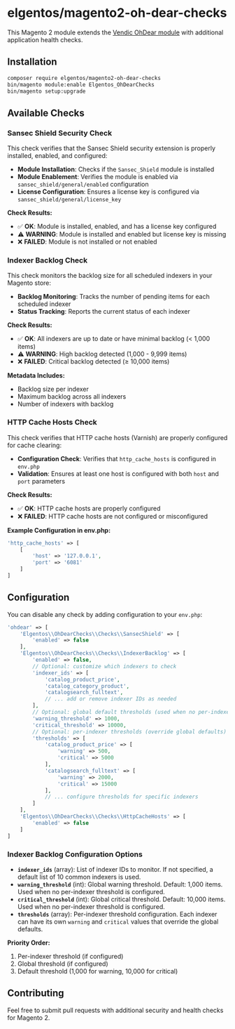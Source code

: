 # elgentos/magento2-oh-dear-checks

This Magento 2 module extends the [Vendic OhDear module](https://github.com/vendic/magento2-oh-dear) with additional application health checks.

## Installation

```bash
composer require elgentos/magento2-oh-dear-checks
bin/magento module:enable Elgentos_OhDearChecks
bin/magento setup:upgrade
```

## Available Checks

### Sansec Shield Security Check

This check verifies that the Sansec Shield security extension is properly installed, enabled, and configured:

- **Module Installation**: Checks if the `Sansec_Shield` module is installed
- **Module Enablement**: Verifies the module is enabled via `sansec_shield/general/enabled` configuration
- **License Configuration**: Ensures a license key is configured via `sansec_shield/general/license_key`

**Check Results:**
- ✅ **OK**: Module is installed, enabled, and has a license key configured
- ⚠️ **WARNING**: Module is installed and enabled but license key is missing
- ❌ **FAILED**: Module is not installed or not enabled

### Indexer Backlog Check

This check monitors the backlog size for all scheduled indexers in your Magento store:

- **Backlog Monitoring**: Tracks the number of pending items for each scheduled indexer
- **Status Tracking**: Reports the current status of each indexer

**Check Results:**
- ✅ **OK**: All indexers are up to date or have minimal backlog (< 1,000 items)
- ⚠️ **WARNING**: High backlog detected (1,000 - 9,999 items)
- ❌ **FAILED**: Critical backlog detected (≥ 10,000 items)

**Metadata Includes:**
- Backlog size per indexer
- Maximum backlog across all indexers
- Number of indexers with backlog

### HTTP Cache Hosts Check

This check verifies that HTTP cache hosts (Varnish) are properly configured for cache clearing:

- **Configuration Check**: Verifies that `http_cache_hosts` is configured in `env.php`
- **Validation**: Ensures at least one host is configured with both `host` and `port` parameters

**Check Results:**
- ✅ **OK**: HTTP cache hosts are properly configured
- ❌ **FAILED**: HTTP cache hosts are not configured or misconfigured

**Example Configuration in env.php:**
```php
'http_cache_hosts' => [
    [
        'host' => '127.0.0.1',
        'port' => '6081'
    ]
]
```

## Configuration

You can disable any check by adding configuration to your `env.php`:

```php
'ohdear' => [
    'Elgentos\\OhDearChecks\\Checks\\SansecShield' => [
        'enabled' => false
    ],
    'Elgentos\\OhDearChecks\\Checks\\IndexerBacklog' => [
        'enabled' => false,
        // Optional: customize which indexers to check
        'indexer_ids' => [
            'catalog_product_price',
            'catalog_category_product',
            'catalogsearch_fulltext',
            // ... add or remove indexer IDs as needed
        ],
        // Optional: global default thresholds (used when no per-indexer threshold is set)
        'warning_threshold' => 1000,
        'critical_threshold' => 10000,
        // Optional: per-indexer thresholds (override global defaults)
        'thresholds' => [
            'catalog_product_price' => [
                'warning' => 500,
                'critical' => 5000
            ],
            'catalogsearch_fulltext' => [
                'warning' => 2000,
                'critical' => 15000
            ],
            // ... configure thresholds for specific indexers
        ]
    ],
    'Elgentos\\OhDearChecks\\Checks\\HttpCacheHosts' => [
        'enabled' => false
    ]
]
```

### Indexer Backlog Configuration Options

- **`indexer_ids`** (array): List of indexer IDs to monitor. If not specified, a default list of 10 common indexers is used.
- **`warning_threshold`** (int): Global warning threshold. Default: 1,000 items. Used when no per-indexer threshold is configured.
- **`critical_threshold`** (int): Global critical threshold. Default: 10,000 items. Used when no per-indexer threshold is configured.
- **`thresholds`** (array): Per-indexer threshold configuration. Each indexer can have its own `warning` and `critical` values that override the global defaults.

**Priority Order:**
1. Per-indexer threshold (if configured)
2. Global threshold (if configured)
3. Default threshold (1,000 for warning, 10,000 for critical)

## Contributing

Feel free to submit pull requests with additional security and health checks for Magento 2.
